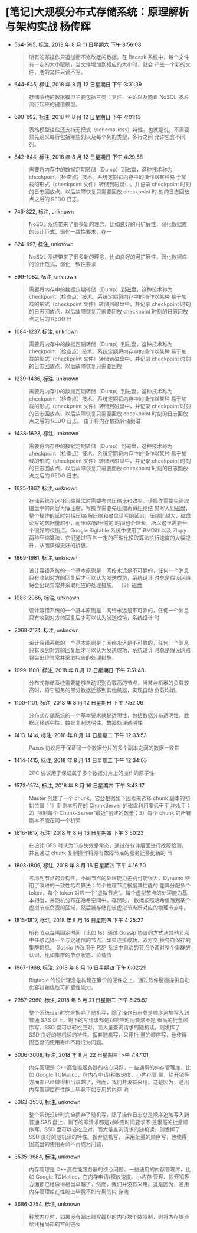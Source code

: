 # [笔记]大规模分布式存储系统：原理解析与架构实战  杨传辉


-   564-565, 标注, 2018 年 8 月 11 日星期六 下午 8:56:08

    > 所有的写操作只追加而不修改老的数据。在 Bitcask 系统中，每个文件有一定的大小限制，当文件增加到相应的大小时，就会
    > 产生一个新的文件，老的文件只读不写。

-   644-645, 标注, 2018 年 8 月 12 日星期日 下午 3:31:39

    > 存储系统的数据模型主要包括三类：文件、关系以及随着 NoSQL 技术流行起来的键值模型。

-   690-692, 标注, 2018 年 8 月 12 日星期日 下午 4:01:13

    > 表格模型往往还支持无模式（schema-less）特性，也就是说，不需要预先定义每行包括哪些列以及每个列的类型，多行之间
    > 允许包含不同列。

-   842-844, 标注, 2018 年 8 月 12 日星期日 下午 4:29:58

    >   需要将内存中的数据定期转储（Dump）到磁盘，这种技术称为 checkpoint（检查点）技术。系统定期将内存中的操作以某种易
    > 于加载的形式（checkpoint 文件）转储到磁盘中，并记录 checkpoint 时刻的日志回放点，以后故障恢复只需要回放 checkpoint 时
    > 刻的日志回放点之后的 REDO 日志。

-   746-822, 标注, unknown

    > NoSQL 系统带来了很多新的理念，比如良好的可扩展性，弱化数据库的设计范式，弱化一致性要求，在一

-   824-897, 标注, unknown

    > NoSQL 系统带来了很多新的理念，比如良好的可扩展性，弱化数据库的设计范式，弱化一致性要求

-   899-1082, 标注, unknown

    > 需要将内存中的数据定期转储（Dump）到磁盘，这种技术称为 checkpoint（检查点）技术。系统定期将内存中的操作以某种
    > 易于加载的形式（checkpoint 文件）转储到磁盘中，并记录 checkpoint 时刻的日志回放点，以后故障恢复只需要回放
    > checkpoint 时刻的日志回放点之后的 REDO 日

-   1084-1237, 标注, unknown

    > 需要将内存中的数据定期转储（Dump）到磁盘，这种技术称为 checkpoint（检查点）技术。系统定期将内存中的操作以某种
    > 易于加载的形式（checkpoint 文件）转储到磁盘中，并记录 checkpoint 时刻的日志回放点，以后故障恢复只需要回放

-   1239-1436, 标注, unknown

    > 需要将内存中的数据定期转储（Dump）到磁盘，这种技术称为 checkpoint（检查点）技术。系统定期将内存中的操作以某种
    > 易于加载的形式（checkpoint 文件）转储到磁盘中，并记录 checkpoint 时刻的日志回放点，以后故障恢复只需要回放
    > checkpoint 时刻的日志回放点之后的 REDO 日志。 由于将内存数据转储到磁

-   1438-1623, 标注, unknown

    > 需要将内存中的数据定期转储（Dump）到磁盘，这种技术称为 checkpoint（检查点）技术。系统定期将内存中的操作以某种
    > 易于加载的形式（checkpoint 文件）转储到磁盘中，并记录 checkpoint 时刻的日志回放点，以后故障恢复只需要回放
    > checkpoint 时刻的日志回放点之后的 REDO 日志。

-   1625-1867, 标注, unknown

    > 存储系统在选择压缩算法时需要考虑压缩比和效率。读操作需要先读取磁盘中的内容再解压缩，写操作需要先压缩再将压缩结
    > 果写入到磁盘，整个操作的延时包括压缩/解压缩和磁盘读写的延迟，压缩比越大，磁盘读写的数据量越小，而压缩/解压缩的
    > 时间也会越长，所以这里需要一个很好的权衡点。Google Bigtable 系统中使用了 BMDiff 以及 Zippy 两种压缩算法，它们通过牺
    > 牲一定的压缩比换取算法执行速度的大幅提升，从而获得更好的折衷。

-   1869-1981, 标注, unknown

    > 设计容错系统的一个基本原则是：网络永远是不可靠的，任何一个消息只有收到对方的回复后才可以认为发送成功，系统设计
    > 时总是假设网络将会出现异常并采取相应的处理措施。 （3）磁盘

-   1983-2066, 标注, unknown

    > 设计容错系统的一个基本原则是：网络永远是不可靠的，任何一个消息只有收到对方的回复后才可以认为发送成功，系统设计
    > 时

-   2068-2174, 标注, unknown

    > 设计容错系统的一个基本原则是：网络永远是不可靠的，任何一个消息只有收到对方的回复后才可以认为发送成功，系统设计
    > 时总是假设网络将会出现异常并采取相应的处理措施。

-   1099-1100, 标注, 2018 年 8 月 12 日星期日 下午 7:51:48

    > 分布式存储系统需要能够自动识别负载高的节点，当某台机器的负载较高时，将它服务的部分数据迁移到其他机器，实现自动
    > 负载均衡。

-   1100-1101, 标注, 2018 年 8 月 12 日星期日 下午 7:52:06

    > 分布式存储系统的一个基本要求就是透明性，包括数据分布透明性，数据迁移透明性，数据复制透明性，故障处理透明性

-   1413-1414, 标注, 2018 年 8 月 14 日星期二 下午 12:33:53

    > Paxos 协议用于保证同一个数据分片的多个副本之间的数据一致性

-   1414-1415, 标注, 2018 年 8 月 14 日星期二 下午 12:34:05

    > 2PC 协议用于保证属于多个数据分片上的操作的原子性

-   1573-1574, 标注, 2018 年 8 月 16 日星期四 下午 3:43:17

    > Master 创建了一个 chunk，它会根据如下因素来选择 chunk 副本的初始位置：1）新副本所在的 ChunkServer 的磁盘利用率低于平
    > 均水平；2）限制每个 Chunk-Server“最近”创建的数量；3）每个 chunk 的所有副本不能在同一个机架

-   1616-1617, 标注, 2018 年 8 月 16 日星期四 下午 3:50:23

    > 在设计 GFS 时认为节点失效是常态，通过在软件层面进行故障检测，并且通过 chunk 复制操作将原有故障节点的服务迁移到新的
    > 节

-   1803-1806, 标注, 2018 年 8 月 16 日星期四 下午 4:16:50

    > 考虑到节点的异构性，不同节点的处理能力差别可能很大，Dynamo 使用了改进的一致性哈希算法：每个物理节点根据其性能的
    > 差异分配多个 token，每个 token 对应一个“虚拟节点”。每个虚拟节点的处理能力基本相当，并随机分布在哈希空间中。存储时，
    > 数据按照哈希值落到某个虚拟节点负责的区域，然后被存储在该虚拟节点所对应的物理节点中。

-   1815-1817, 标注, 2018 年 8 月 16 日星期四 下午 4:25:27

    > 所有节点每隔固定时间（比如 1s）通过 Gossip 协议的方式从其他节点中任意选择一个与之通信的节点。如果连接成功，双方交
    > 换各自保存的集群信息。 Gossip 协议用于 P2P 系统中自治的节点协调对整个集群的认识，比如集群的节点状态、负载情

-   1967-1968, 标注, 2018 年 8 月 16 日星期四 下午 6:02:29

    > Bigtable 的设计理念是构建在廉价的硬件之上，通过软件层面提供自动化容错和线性可扩展性能力。

-   2957-2960, 标注, 2018 年 8 月 21 日星期二 下午 8:25:52

    > 整个系统设计时完全摒弃了随机写，除了操作日志总是顺序追加写入到普通 SAS 盘上，剩下的写请求都是对响应时间要求不是
    > 很高的批量顺序写，SSD 盘可以轻松应对，而大量查询请求的随机读，则发挥了 SSD 良好的随机读的特性。摒弃随机写，采用批
    > 量的顺序写，也使得固态盘的使用寿命不再成为问题。

-   3006-3008, 标注, 2018 年 8 月 22 日星期三 下午 7:47:01

    > 内存管理是 C++高性能服务器的核心问题。一些通用的内存管理库，比如 Google TCMalloc，在内存申请/释放速度、小内存管
    > 理、锁开销等方面都已经做得相当卓越了，然而，我们并没有采用。这是因为，通用内存管理库在性能上毕竟不如专用的内存
    > 池

-   3363-3533, 标注, unknown

    > 整个系统设计时完全摒弃了随机写，除了操作日志总是顺序追加写入到普通 SAS 盘上，剩下的写请求都是对响应时间要求不
    > 是很高的批量顺序写，SSD 盘可以轻松应对，而大量查询请求的随机读，则发挥了 SSD 良好的随机读的特性。摒弃随机写，
    > 采用批量的顺序写，也使得固态盘的使用寿命不再成为问题，

-   3535-3684, 标注, unknown

    > 内存管理是 C++高性能服务器的核心问题。一些通用的内存管理库，比如 Google TCMalloc，在内存申请/释放速度、小内存
    > 管理、锁开销等方面都已经做得相当卓越了，然而，我们并没有采用。这是因为，通用内存管理库在性能上毕竟不如专用的内
    > 存池

-   3686-3754, 标注, unknown

    > 释放内存时，如果没有超出线程缓存的内存块个数限制，则将内存块还给线程局部的空闲链表

